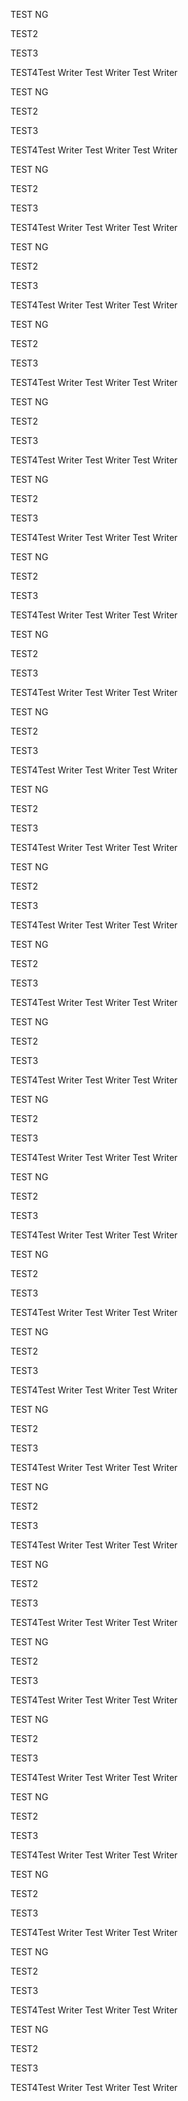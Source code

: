 TEST NG

TEST2

TEST3

TEST4Test Writer
Test Writer
Test Writer

TEST NG

TEST2

TEST3

TEST4Test Writer
Test Writer
Test Writer

TEST NG

TEST2

TEST3

TEST4Test Writer
Test Writer
Test Writer

TEST NG

TEST2

TEST3

TEST4Test Writer
Test Writer
Test Writer

TEST NG

TEST2

TEST3

TEST4Test Writer
Test Writer
Test Writer

TEST NG

TEST2

TEST3

TEST4Test Writer
Test Writer
Test Writer

TEST NG

TEST2

TEST3

TEST4Test Writer
Test Writer
Test Writer

TEST NG

TEST2

TEST3

TEST4Test Writer
Test Writer
Test Writer

TEST NG

TEST2

TEST3

TEST4Test Writer
Test Writer
Test Writer

TEST NG

TEST2

TEST3

TEST4Test Writer
Test Writer
Test Writer

TEST NG

TEST2

TEST3

TEST4Test Writer
Test Writer
Test Writer

TEST NG

TEST2

TEST3

TEST4Test Writer
Test Writer
Test Writer

TEST NG

TEST2

TEST3

TEST4Test Writer
Test Writer
Test Writer

TEST NG

TEST2

TEST3

TEST4Test Writer
Test Writer
Test Writer

TEST NG

TEST2

TEST3

TEST4Test Writer
Test Writer
Test Writer

TEST NG

TEST2

TEST3

TEST4Test Writer
Test Writer
Test Writer

TEST NG

TEST2

TEST3

TEST4Test Writer
Test Writer
Test Writer

TEST NG

TEST2

TEST3

TEST4Test Writer
Test Writer
Test Writer

TEST NG

TEST2

TEST3

TEST4Test Writer
Test Writer
Test Writer

TEST NG

TEST2

TEST3

TEST4Test Writer
Test Writer
Test Writer

TEST NG

TEST2

TEST3

TEST4Test Writer
Test Writer
Test Writer

TEST NG

TEST2

TEST3

TEST4Test Writer
Test Writer
Test Writer

TEST NG

TEST2

TEST3

TEST4Test Writer
Test Writer
Test Writer

TEST NG

TEST2

TEST3

TEST4Test Writer
Test Writer
Test Writer

TEST NG

TEST2

TEST3

TEST4Test Writer
Test Writer
Test Writer

TEST NG

TEST2

TEST3

TEST4Test Writer
Test Writer
Test Writer

TEST NG

TEST2

TEST3

TEST4Test Writer
Test Writer
Test Writer

